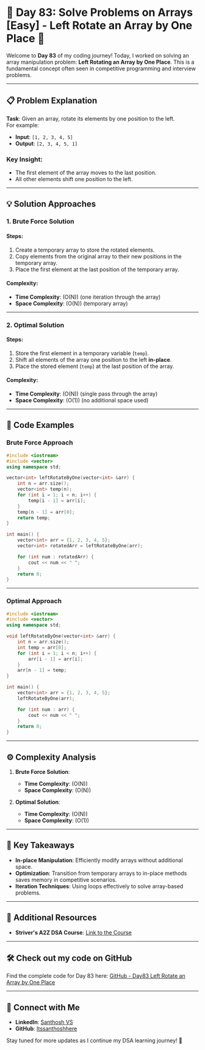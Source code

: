 # 🚀 Day 83: Solve Problems on Arrays [Easy] - Left Rotate an Array by One Place 🚀

Welcome to **Day 83** of my coding journey! Today, I worked on solving an array manipulation problem: **Left Rotating an Array by One Place**. This is a fundamental concept often seen in competitive programming and interview problems.

---

## 📋 Problem Explanation

**Task**: Given an array, rotate its elements by one position to the left.  
For example:
- **Input**: `[1, 2, 3, 4, 5]`
- **Output**: `[2, 3, 4, 5, 1]`

### Key Insight:
- The first element of the array moves to the last position.
- All other elements shift one position to the left.

---

## 💡 Solution Approaches

### 1. **Brute Force Solution**

#### Steps:
1. Create a temporary array to store the rotated elements.
2. Copy elements from the original array to their new positions in the temporary array.
3. Place the first element at the last position of the temporary array.

#### Complexity:
- **Time Complexity**: \(O(N)\) (one iteration through the array)
- **Space Complexity**: \(O(N)\) (temporary array)

---

### 2. **Optimal Solution**

#### Steps:
1. Store the first element in a temporary variable (`temp`).
2. Shift all elements of the array one position to the left **in-place**.
3. Place the stored element (`temp`) at the last position of the array.

#### Complexity:
- **Time Complexity**: \(O(N)\) (single pass through the array)
- **Space Complexity**: \(O(1)\) (no additional space used)

---

## 📌 Code Examples

### Brute Force Approach

```cpp
#include <iostream>
#include <vector>
using namespace std;

vector<int> leftRotateByOne(vector<int> &arr) {
    int n = arr.size();
    vector<int> temp(n);
    for (int i = 1; i < n; i++) {
        temp[i - 1] = arr[i];
    }
    temp[n - 1] = arr[0];
    return temp;
}

int main() {
    vector<int> arr = {1, 2, 3, 4, 5};
    vector<int> rotatedArr = leftRotateByOne(arr);

    for (int num : rotatedArr) {
        cout << num << " ";
    }
    return 0;
}
```

---

### Optimal Approach

```cpp
#include <iostream>
#include <vector>
using namespace std;

void leftRotateByOne(vector<int> &arr) {
    int n = arr.size();
    int temp = arr[0];
    for (int i = 1; i < n; i++) {
        arr[i - 1] = arr[i];
    }
    arr[n - 1] = temp;
}

int main() {
    vector<int> arr = {1, 2, 3, 4, 5};
    leftRotateByOne(arr);

    for (int num : arr) {
        cout << num << " ";
    }
    return 0;
}
```

---

## ⚙️ Complexity Analysis

1. **Brute Force Solution**:
   - **Time Complexity**: \(O(N)\)
   - **Space Complexity**: \(O(N)\)

2. **Optimal Solution**:
   - **Time Complexity**: \(O(N)\)
   - **Space Complexity**: \(O(1)\)

---

## 🧩 Key Takeaways

- **In-place Manipulation**: Efficiently modify arrays without additional space.
- **Optimization**: Transition from temporary arrays to in-place methods saves memory in competitive scenarios.
- **Iteration Techniques**: Using loops effectively to solve array-based problems.

---

## 🔗 Additional Resources

- **Striver's A2Z DSA Course**: [Link to the Course](https://takeuforward.org/strivers-a2z-dsa-course/strivers-a2z-dsa-course-sheet-2)

---

## 🛠️ Check out my code on GitHub

Find the complete code for Day 83 here: [GitHub - Day83 Left Rotate an Array by One Place](https://github.com/Itssanthoshhere/Data-Structures-and-Algorithms/blob/main/C%2B%2B%20with%20DSA-learning-journey/Day83%20-%20Solve%20Problems%20on%20Arrays%20%5BEasy%5D%20-%20Left%20Rotate%20an%20array%20by%20one%20place/Left_Rotate_an_array_by_one_place.cpp)

---

## 🔗 Connect with Me

- **LinkedIn**: [Santhosh VS](https://www.linkedin.com/in/thesanthoshvs/)
- **GitHub**: [Itssanthoshhere](https://github.com/Itssanthoshhere)

Stay tuned for more updates as I continue my DSA learning journey! 🚀
